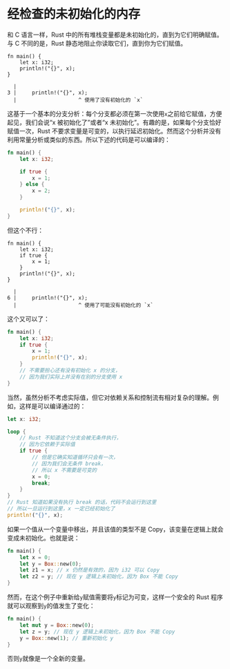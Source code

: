 # 经检查的未初始化的内存

和 C 语言一样，Rust 中的所有堆栈变量都是未初始化的，直到为它们明确赋值。与 C 不同的是，Rust 静态地阻止你读取它们，直到你为它们赋值。

```rust,compile_fail
fn main() {
    let x: i32;
    println!("{}", x);
}
```

```text
  |
3 |     println!("{}", x);
  |                    ^ 使用了没有初始化的 `x`
```

这基于一个基本的分支分析：每个分支都必须在第一次使用`x`之前给它赋值，方便起见，我们会说“x 被初始化了”或者“x 未初始化”。有趣的是，如果每个分支恰好赋值一次，Rust 不要求变量是可变的，以执行延迟初始化。然而这个分析并没有利用常量分析或类似的东西。所以下述的代码是可以编译的：

```rust
fn main() {
    let x: i32;

    if true {
        x = 1;
    } else {
        x = 2;
    }

    println!("{}", x);
}
```

但这个不行：

```rust,compile_fail
fn main() {
    let x: i32;
    if true {
        x = 1;
    }
    println!("{}", x);
}
```

```text
  |
6 |     println!("{}", x);
  |                    ^ 使用了可能没有初始化的 `x`
```

这个又可以了：

```rust
fn main() {
    let x: i32;
    if true {
        x = 1;
        println!("{}", x);
    }
    // 不需要担心还有没有初始化 x 的分支，
    // 因为我们实际上并没有在别的分支使用 x
}
```

当然，虽然分析不考虑实际值，但它对依赖关系和控制流有相对复杂的理解。例如，这样是可以编译通过的：

```rust
let x: i32;

loop {
    // Rust 不知道这个分支会被无条件执行，
    // 因为它依赖于实际值
    if true {
        // 但是它确实知道循环只会有一次，
        // 因为我们会无条件 break，
        // 所以 x 不需要是可变的
        x = 0;
        break;
    }
}
// Rust 知道如果没有执行 break 的话，代码不会运行到这里
// 所以一旦运行到这里，x 一定已经初始化了
println!("{}", x);
```

如果一个值从一个变量中移出，并且该值的类型不是 Copy，该变量在逻辑上就会变成未初始化。也就是说：

```rust
fn main() {
    let x = 0;
    let y = Box::new(0);
    let z1 = x; // x 仍然是有效的，因为 i32 可以 Copy
    let z2 = y; // 现在 y 逻辑上未初始化，因为 Box 不能 Copy
}
```

然而，在这个例子中重新给`y`赋值需要将`y`标记为可变，这样一个安全的 Rust 程序就可以观察到`y`的值发生了变化：

```rust
fn main() {
    let mut y = Box::new(0);
    let z = y; // 现在 y 逻辑上未初始化，因为 Box 不能 Copy
    y = Box::new(1); // 重新初始化 y
}
```

否则`y`就像是一个全新的变量。
